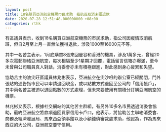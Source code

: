 ```yaml
---
layout: post
title: 18名購買亞洲航空機票市民求助　指航班取消未獲退款
date: 2020-07-28 12:51:48.000000000 +08:00
categories: rthk
---
```


有區議員表示，收到18名購買亞洲航空機票的市民求助，指公司因疫情取消航班，但自2月至上月一直無法獲得退款，涉及1000至16000元不等。

其中一名苦主表示，1月底購買8張來回曼谷和香港的機票，涉及1萬多元，曾經20多次電郵聯絡亞洲航空，每次相隔至少1星期才回覆，電話留言信箱亦爆滿，至今未曾與公司職員真人對話，消委會亦未有積極跟進，對此感到身心疲累和失望。

協助苦主的油尖旺區議員林兆彬表示，亞洲航空在尖沙咀的辦公室已經關閉，門外張貼的通告指市民可以申請退回現金，或以點數方式退回至公司的「信用帳戶」，其中兩名苦主被迫以退回點數的方式處理，但未來要使用有關積分訂購亞洲航空的機票。

林兆彬又表示，根據社交網站的其他苦主群組，有另外10多名市民透過消委會協助，最終亞洲航空將款項退回買家信用卡戶口，他表示，將協助苦主聯絡消委會、商務及經濟發展局、馬來西亞領事館以及小額錢債審裁處求助，他認為，作為馬來西亞的大公司，亞洲航空要守信用。
